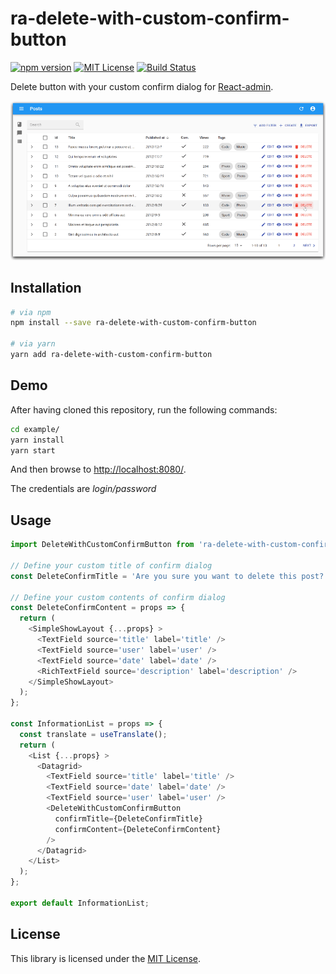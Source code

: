 # ra-delete-with-custom-confirm-button

[![npm version](https://img.shields.io/npm/v/ra-delete-with-custom-confirm-button.svg)](https://www.npmjs.com/package/ra-delete-with-custom-confirm-button)
[![MIT License](http://img.shields.io/badge/license-MIT-blue.svg?style=flat)](./LICENSE)
[![Build Status](https://travis-ci.org/itTkm/ra-delete-with-custom-confirm-button.svg?branch=master)](https://travis-ci.org/itTkm/ra-delete-with-custom-confirm-button)

Delete button with your custom confirm dialog for [React-admin](https://marmelab.com/react-admin/).

![Demo](img/ra-delete-with-custom-confirm-button.gif "Demo")

## Installation

```bash
# via npm
npm install --save ra-delete-with-custom-confirm-button

# via yarn
yarn add ra-delete-with-custom-confirm-button
```

## Demo

After having cloned this repository, run the following commands:

```bash
cd example/
yarn install
yarn start
```

And then browse to [http://localhost:8080/](http://localhost:8080/).

The credentials are *login/password*

## Usage

```js
import DeleteWithCustomConfirmButton from 'ra-delete-with-custom-confirm-button';

// Define your custom title of confirm dialog
const DeleteConfirmTitle = 'Are you sure you want to delete this post?';

// Define your custom contents of confirm dialog
const DeleteConfirmContent = props => {
  return (
    <SimpleShowLayout {...props} >
      <TextField source='title' label='title' />
      <TextField source='user' label='user' />
      <TextField source='date' label='date' />
      <RichTextField source='description' label='description' />
    </SimpleShowLayout>
  );
};

const InformationList = props => {
  const translate = useTranslate();
  return (
    <List {...props} >
      <Datagrid>
        <TextField source='title' label='title' />
        <TextField source='date' label='date' />
        <TextField source='user' label='user' />
        <DeleteWithCustomConfirmButton
          confirmTitle={DeleteConfirmTitle}
          confirmContent={DeleteConfirmContent}
        />
      </Datagrid>
    </List>
  );
};

export default InformationList;
```

## License

This library is licensed under the [MIT License](./LICENSE).
